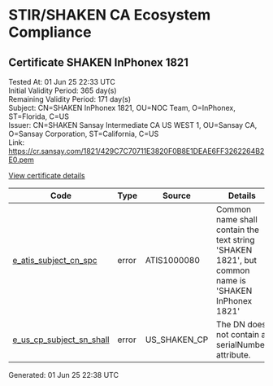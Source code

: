 # STIR/SHAKEN CA Ecosystem Compliance

## Certificate SHAKEN InPhonex 1821

Tested At: 01 Jun 25 22:33 UTC\
Initial Validity Period: 365 day(s)\
Remaining Validity Period: 171 day(s)\
Subject: CN=SHAKEN InPhonex 1821, OU=NOC Team, O=InPhonex, ST=Florida, C=US\
Issuer: CN=SHAKEN Sansay Intermediate CA US WEST 1, OU=Sansay CA, O=Sansay Corporation, ST=California, C=US\
Link: https://cr.sansay.com/1821/429C7C70711E3820F0B8E1DEAE6FF3262264B2E0.pem

[View certificate details](https://x509.io/?cert=MIICyTCCAm6gAwIBAgIUQpx8cHEeOCDwuOHerm%2FzJiJksuAwCgYIKoZIzj0EAwIwgYUxCzAJBgNVBAYTAlVTMRMwEQYDVQQIDApDYWxpZm9ybmlhMRswGQYDVQQKDBJTYW5zYXkgQ29ycG9yYXRpb24xEjAQBgNVBAsMCVNhbnNheSBDQTEwMC4GA1UEAwwnU0hBS0VOIFNhbnNheSBJbnRlcm1lZGlhdGUgQ0EgVVMgV0VTVCAxMB4XDTI0MTExOTE5MjE0NloXDTI1MTExOTE5MjE0NlowZDELMAkGA1UEBhMCVVMxEDAOBgNVBAgMB0Zsb3JpZGExETAPBgNVBAoMCEluUGhvbmV4MREwDwYDVQQLDAhOT0MgVGVhbTEdMBsGA1UEAwwUU0hBS0VOIEluUGhvbmV4IDE4MjEwWTATBgcqhkjOPQIBBggqhkjOPQMBBwNCAAQy4FGoWngM6f0PzGtJtO4jMAWH9FA1mXNYOsre99xmVTb%2BnAn%2BQO2gYbqz5G4zJPk5Nk73CeWyCMHAaKkSj5Gdo4HbMIHYMBYGCCsGAQUFBwEaBAowCKAGFgQxODIxMBcGA1UdIAQQMA4wDAYKYIZIAYb%2FCQEBAzAdBgNVHQ4EFgQUJ5NsBUXCUPYHrvfJNlWFL3enjwYwHwYDVR0jBBgwFoAUrNOT9UNDzAq%2BRVgXE32SfNzDAUYwRwYDVR0fBEAwPjA8oDqgOIY2aHR0cHM6Ly9hdXRoZW50aWNhdGUtYXBpLmljb25lY3Rpdi5jb20vZG93bmxvYWQvdjEvY3JsMAwGA1UdEwEB%2FwQCMAAwDgYDVR0PAQH%2FBAQDAgeAMAoGCCqGSM49BAMCA0kAMEYCIQC991ZAUq2DT8MrwhtQhvjAiLZcsmxsIKUVSAb7H4rV%2FAIhAIAlaivZEvhBa9cF%2B89XRXZ%2Bw8t6UsbcdbRIQFasx2lE)

| Code | Type | Source | Details |
|------|------|--------|---------|
| [e_atis_subject_cn_spc](../../ISSUES/e_atis_subject_cn_spc/README.md) | error | ATIS1000080 | Common name shall contain the text string 'SHAKEN 1821', but common name is 'SHAKEN InPhonex 1821' |
| [e_us_cp_subject_sn_shall](../../ISSUES/e_us_cp_subject_sn_shall/README.md) | error | US_SHAKEN_CP | The DN does not contain a serialNumber attribute. |


Generated: 01 Jun 25 22:38 UTC